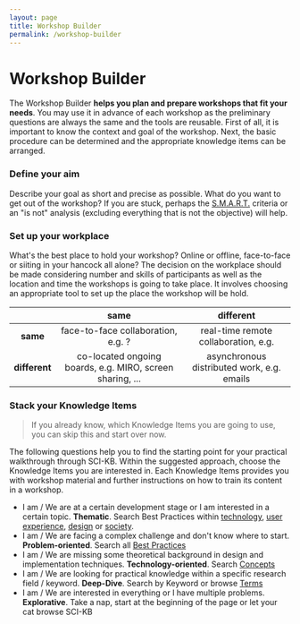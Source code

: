 ```yaml
---
layout: page
title: Workshop Builder
permalink: /workshop-builder
---
```


# Workshop Builder
The Workshop Builder **helps you plan and prepare workshops that fit your needs**. You may use it in advance of each workshop as the preliminary questions are always the same and the tools are reusable. First of all, it is important to know the context and goal of the workshop. Next, the basic procedure can be determined and the appropriate knowledge items can be arranged. 

### Define your aim
Describe your goal as short and precise as possible. What do you want to get out of the workshop? If you are stuck, perhaps the [S.M.A.R.T.]({{site.baseurl}}/terms/smart) criteria or an "is not" analysis (excluding everything that is not the objective) will help.

### Set up your workplace
What's the best place to hold your workshop? Online or offline, face-to-face or siiting in your hancock all alone?
The decision on the workplace should be made considering number and skills of participants as well as the location and time the workshops is going to take place. It involves choosing an appropriate tool to set up the place the workshop will be hold. 

| | same <i class="fa fa-clock"></i> | different <i class="fa fa-clock"></i>  <i class="fa fa-clock"></i> |
| :---: |:---:| :---:|
| **same <i class="fa fa-map-marker-alt"></i>** | face-to-face collaboration, e.g. ? | real-time remote collaboration, e.g. |
| **different <i class="fa fa-map-marker-alt"></i> <i class="fa fa-map-marker-alt"></i>** | co-located ongoing boards, e.g. MIRO, screen sharing, ... |  asynchronous distributed work,  e.g. emails | 

### Stack your Knowledge Items

> If you already know, which Knowledge Items you are going to use, you can skip this and start over now.

The following questions help you to find the starting point for your practical walkthrough through SCI-KB. Within the suggested approach, choose the Knowledge Items you are interested in. Each Knowledge Items provides you with workshop material and further instructions on how to train its content in a workshop.
 
- I am / We are at a certain development stage or I am interested in a certain topic. 
  **Thematic**. Search Best Practices within [technology](technology), [user experience](ux), [design](design) or [society](society). 
- I am / We are facing a complex challenge and don't know where to start. 
  **Problem-oriented**. Search all [Best Practices](best-practices)
- I am / We are missing some theoretical background in design and implementation techniques.
  **Technology-oriented**. Search [Concepts]({{site.baseurl}}/resources/#concepts)
- I am / We are looking for practical knowledge within a specific research field / keyword.
  **Deep-Dive**. Search by Keyword or browse [Terms]({{site.baseurl}}/resources/#terms)
- I am / We are interested in everything or I have multiple problems.
  **Explorative**. Take a nap, start at the beginning of the page or let your cat browse SCI-KB 




